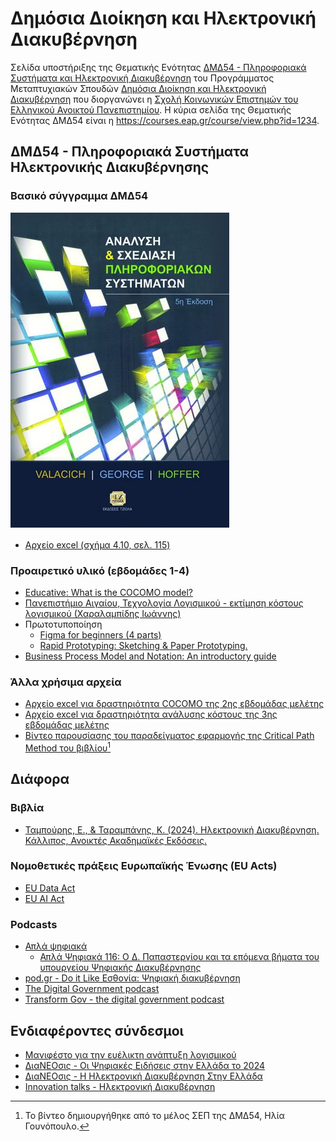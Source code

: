 # Δημόσια Διοίκηση και Ηλεκτρονική Διακυβέρνηση

Σελίδα υποστήριξης της Θεματικής Ενότητας [ΔΜΔ54 - Πληροφοριακά Συστήματα και Ηλεκτρονική Διακυβέρνηση](https://www.eap.gr/education/postgraduate/biannual/dimosia-dioikisi-ilektroniki-diakyvernisi/topics-2/#dmd54) του Προγράμματος Μεταπτυχιακών Σπουδών [Δημόσια Διοίκηση και Ηλεκτρονική Διακυβέρνηση](https://www.eap.gr/education/postgraduate/biannual/dimosia-dioikisi-ilektroniki-diakyvernisi/) που διοργανώνει η [Σχολή Κοινωνικών Επιστημών του Ελληνικού Ανοικτού Πανεπιστημίου](https://www.eap.gr/education/ske/). Η κύρια σελίδα της Θεματικής Ενότητας ΔΜΔ54 είναι η <https://courses.eap.gr/course/view.php?id=1234>.

## ΔΜΔ54 - Πληροφοριακά Συστήματα Ηλεκτρονικής Διακυβέρνησης

### Βασικό σύγγραμμα ΔΜΔ54

[![Valacich J.S., George J.F., Hoffer J.A. (2014). Ανάλυση και σχεδίαση πληροφοριακών συστημάτων, Εκδόσεις Τζιόλα, 5η έκδοση, ISBN: 978-960-418-449-1](./resources/valacich.jpg)](https://www.tziola.gr/book/val/)

* [Αρχείο excel (σχήμα 4.10, σελ. 115)](./resources/ΔΜΔ54.ΕΜ3.ΕΔ2%20ΑΝΑΛΥΣΗ%20ΚΟΣΤΟΥΣ%20(Σχήμα%204.10,%20σελ.%20115).xlsx)


### Προαιρετικό υλικό (εβδομάδες 1-4)

* [Educative: What is the COCOMO model?](https://www.educative.io/answers/what-is-the-cocomo-model)
* [Πανεπιστήμιο Αιγαίου, Τεχνολογία Λογισμικού - εκτίμηση κόστους λογισμικού (Χαραλαμπίδης Ιωάννης)](https://eclass.aegean.gr/modules/document/file.php/ICSD121/Διδακτικό%20Πακέτο/Διαφάνειες%20Μαθήματος/SoftwareEngineering_13_SoftwareCostEstimation.pdf)
* Πρωτοτυποποίηση
    * [Figma for beginners (4 parts)](https://help.figma.com/hc/en-us/sections/4405269443991-Figma-for-Beginners-tutorial-4-parts-)
    * [Rapid Prototyping: Sketching & Paper Prototyping.](https://youtu.be/JMjozqJS44M)
* [Business Process Model and Notation: An introductory guide](https://www.signavio.com/bpmn-introductory-guide/)

### Άλλα χρήσιμα αρχεία

* [Αρχείο excel για δραστηριότητα COCOMO της 2ης εβδομάδας μελέτης](./resources/ΔΜΔ54%20-%20ΕΒΔΟΜΑΔΑ%20ΜΕΛΕΤΗΣ%202%20(COCOMO).xlsx)
* [Αρχείο excel για δραστηριότητα ανάλυσης κόστους της 3ης εβδομάδας μελέτης](./resources/ΔΜΔ54.ΕΜ3.ΕΔ2%20COST%20ANALYSIS.xlsx)
* [Βίντεο παρουσίασης του παραδείγματος εφαρμογής της Critical Path Method του βιβλίου](./resources/CPM.mp4)[^1]

<!-- * [Άσκηση κατασκευής ERD και σχεσιακού μοντέλου](./resources/Άσκηση%20ERD-Σχεσιακό%20μοντέλο.pdf)
    * [Βίντεο περιγραφής λύσης](./resources/Άσκηση%20ERD-Σχεσιακό%20μοντέλο.mp4)[^1]
* [Άσκηση κανονικοποίησης](./resources/Άσκηση%20κανονικοποίησης.pdf)
    * [Βίντεο περιγραφής λύσης](./resources/Άσκηση%20κανονικοποίησης.mp4)[^1]
* [Ασκήσεις 2ης ΟΣΣ](./resources/Ασκήσεις%202ης%20ΟΣΣ.xlsx)
* [Μετατροπή ERD σε σχεσιακό μοντέλο](./resources/Μετατροπή%20ERD%20σε%20Σχεσιακό%20μοντέλο.xlsx) -->

[^1]: Το βίντεο δημιουργήθηκε από το μέλος ΣΕΠ της ΔΜΔ54, Ηλία Γουνόπουλο.

## Διάφορα

### Bιβλία

* [Ταμπούρης, Ε., & Ταραμπάνης, Κ. (2024). Ηλεκτρονική Διακυβέρνηση. Κάλλιπος, Ανοικτές Ακαδημαϊκές Εκδόσεις.](https://repository.kallipos.gr/handle/11419/12132?&locale=el)

### Νομοθετικές πράξεις Ευρωπαϊκής Ένωσης (EU Acts)

* [EU Data Act](https://ec.europa.eu/commission/presscorner/detail/el/ip_23_3491)
* [EU AI Act](https://digital-strategy.ec.europa.eu/en/policies/regulatory-framework-ai)

### Podcasts

* [Απλά ψηφιακά](https://open.spotify.com/show/7JiW8DRsmqTR8ru5iUtNkS)
    * [Απλά Ψηφιακά 116: Ο Δ. Παπαστεργίου και τα επόμενα βήματα του υπουργείου Ψηφιακής Διακυβέρνησης](https://open.spotify.com/episode/4zx5H62qcppPb4McH7FP3p)
* [pod.gr - Do it Like Εσθονία: Ψηφιακή διακυβέρνηση](https://soundcloud.com/user-46820274-209698857/do-it-like-do-it-like-esthonia-psifiaki-diakivernisi)
* [The Digital Government podcast](https://ega.ee/digital-government-podcast/)
* [Transform Gov - the digital government podcast](https://shows.acast.com/transform-the-digital-government-podcast)

## Ενδιαφέροντες σύνδεσμοι

* [Μανιφέστο για την ευέλικτη ανάπτυξη λογισμικού](https://agilemanifesto.org/iso/el/manifesto.html)
* [ΔιαΝΕΟσις - Oι Ψηφιακές Ειδήσεις στην Ελλάδα το 2024](https://www.dianeosis.org/2024/06/oi-psifiakes-eidiseis-stin-ellada-2024/)
* [ΔιαΝΕΟσις - Η Ηλεκτρονική Διακυβέρνηση Στην Ελλάδα](https://www.dianeosis.org/research/egov_study/)
* [Innovation talks - Ηλεκτρονική Διακυβέρνηση](https://innovationtalks.gr/tag/ilektroniki-diakyvernisi/)